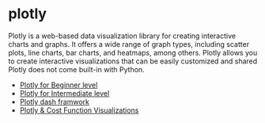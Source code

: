 # plotly

Plotly is a web-based data visualization library for creating interactive charts and graphs. It offers a wide range of graph types, including scatter plots, line charts, bar charts, and heatmaps, among others. Plotly allows you to create interactive visualizations that can be easily customized and shared
Plotly does not come built-in with Python.



- [Plotly for Beginner level](https://www.kaggle.com/code/kanncaa1/plotly-tutorial-for-beginners)
- [Plotly for Intermediate level](https://www.kaggle.com/code/thebrownviking20/intermediate-visualization-tutorial-using-plotly)
- [Plotly dash framwork](https://youtu.be/i2bk7M1NbIs)
- [Plotly & Cost Function Visualizations](https://youtu.be/RbQ8d97p7QU)
